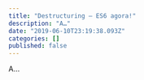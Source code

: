 ```yaml
---
title: "Destructuring — ES6 agora!"
description: "A…"
date: "2019-06-10T23:19:38.093Z"
categories: []
published: false
---
```


A…
